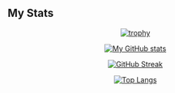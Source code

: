 ## My Stats
<div align="center">

[![trophy](https://github-profile-trophy.vercel.app/?username=lm98&theme=transparent&rank=-C,-B)](https://github.com/lm98/github-profile-trophy)

[![My GitHub stats](https://github-readme-stats.vercel.app/api?username=lm98&show_icons=true&theme=transparent&count_private=true&rank_icon=percentile)](https://github.com/lm98/github-readme-stats)

[![GitHub Streak](https://streak-stats.demolab.com?user=lm98&theme=transparent&date_format=j%20M%5B%20Y%5D)](https://git.io/streak-stats)
  
[![Top Langs](https://github-readme-stats.vercel.app/api/top-langs/?username=lm98&theme=transparent&hide=shaderlab)](https://github.com/lm98/github-readme-stats)

</div>
